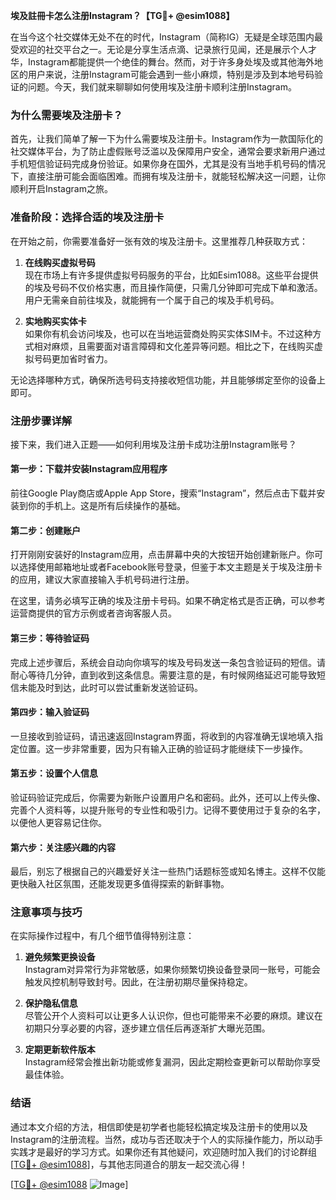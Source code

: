 **埃及註冊卡怎么注册Instagram？【TG💪+ @esim1088】**

在当今这个社交媒体无处不在的时代，Instagram（简称IG）无疑是全球范围内最受欢迎的社交平台之一。无论是分享生活点滴、记录旅行见闻，还是展示个人才华，Instagram都能提供一个绝佳的舞台。然而，对于许多身处埃及或其他海外地区的用户来说，注册Instagram可能会遇到一些小麻烦，特别是涉及到本地号码验证的问题。今天，我们就来聊聊如何使用埃及注册卡顺利注册Instagram。

### **为什么需要埃及注册卡？**

首先，让我们简单了解一下为什么需要埃及注册卡。Instagram作为一款国际化的社交媒体平台，为了防止虚假账号泛滥以及保障用户安全，通常会要求新用户通过手机短信验证码完成身份验证。如果你身在国外，尤其是没有当地手机号码的情况下，直接注册可能会面临困难。而拥有埃及注册卡，就能轻松解决这一问题，让你顺利开启Instagram之旅。

### **准备阶段：选择合适的埃及注册卡**

在开始之前，你需要准备好一张有效的埃及注册卡。这里推荐几种获取方式：

1. **在线购买虚拟号码**  
   现在市场上有许多提供虚拟号码服务的平台，比如Esim1088。这些平台提供的埃及号码不仅价格实惠，而且操作简便，只需几分钟即可完成下单和激活。用户无需亲自前往埃及，就能拥有一个属于自己的埃及手机号码。

2. **实地购买实体卡**  
   如果你有机会访问埃及，也可以在当地运营商处购买实体SIM卡。不过这种方式相对麻烦，且需要面对语言障碍和文化差异等问题。相比之下，在线购买虚拟号码更加省时省力。

无论选择哪种方式，确保所选号码支持接收短信功能，并且能够绑定至你的设备上即可。

### **注册步骤详解**

接下来，我们进入正题——如何利用埃及注册卡成功注册Instagram账号？

#### **第一步：下载并安装Instagram应用程序**
前往Google Play商店或Apple App Store，搜索“Instagram”，然后点击下载并安装到你的手机上。这是所有后续操作的基础。

#### **第二步：创建账户**
打开刚刚安装好的Instagram应用，点击屏幕中央的大按钮开始创建新账户。你可以选择使用邮箱地址或者Facebook账号登录，但鉴于本文主题是关于埃及注册卡的应用，建议大家直接输入手机号码进行注册。

在这里，请务必填写正确的埃及注册卡号码。如果不确定格式是否正确，可以参考运营商提供的官方示例或者咨询客服人员。

#### **第三步：等待验证码**
完成上述步骤后，系统会自动向你填写的埃及号码发送一条包含验证码的短信。请耐心等待几分钟，直到收到这条信息。需要注意的是，有时候网络延迟可能导致短信未能及时到达，此时可以尝试重新发送验证码。

#### **第四步：输入验证码**
一旦接收到验证码，请迅速返回Instagram界面，将收到的内容准确无误地填入指定位置。这一步非常重要，因为只有输入正确的验证码才能继续下一步操作。

#### **第五步：设置个人信息**
验证码验证完成后，你需要为新账户设置用户名和密码。此外，还可以上传头像、完善个人资料等，以提升账号的专业性和吸引力。记得不要使用过于复杂的名字，以便他人更容易记住你。

#### **第六步：关注感兴趣的内容**
最后，别忘了根据自己的兴趣爱好关注一些热门话题标签或知名博主。这样不仅能更快融入社区氛围，还能发现更多值得探索的新鲜事物。

### **注意事项与技巧**

在实际操作过程中，有几个细节值得特别注意：

1. **避免频繁更换设备**  
   Instagram对异常行为非常敏感，如果你频繁切换设备登录同一账号，可能会触发风控机制导致封号。因此，在注册初期尽量保持稳定。

2. **保护隐私信息**  
   尽管公开个人资料可以让更多人认识你，但也可能带来不必要的麻烦。建议在初期只分享必要的内容，逐步建立信任后再逐渐扩大曝光范围。

3. **定期更新软件版本**  
   Instagram经常会推出新功能或修复漏洞，因此定期检查更新可以帮助你享受最佳体验。

### **结语**

通过本文介绍的方法，相信即使是初学者也能轻松搞定埃及注册卡的使用以及Instagram的注册流程。当然，成功与否还取决于个人的实际操作能力，所以动手实践才是最好的学习方式。如果你还有其他疑问，欢迎随时加入我们的讨论群组[[TG💪+ @esim1088](https://t.me/s/esim1088)]，与其他志同道合的朋友一起交流心得！

[[TG💪+ @esim1088](https://t.me/s/esim1088) ![Image](https://i.postimg.cc/4NQfJmqS/Snipaste-2025-05-13-00-14-12.png)]